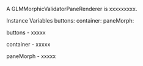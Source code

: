 A GLMMorphicValidatorPaneRenderer is xxxxxxxxx.Instance Variables	buttons:		<Object>	container:		<Object>	paneMorph:		<Object>buttons	- xxxxxcontainer	- xxxxxpaneMorph	- xxxxx